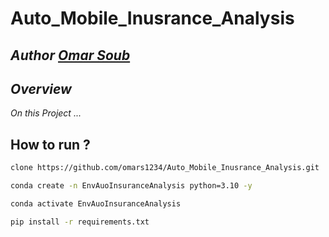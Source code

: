 # Auto_Mobile_Inusrance_Analysis


## *Author  [Omar Soub](https://github.com/omars1234)*

## *Overview*

*On this Project ...*



## How to run ?



```bash
clone https://github.com/omars1234/Auto_Mobile_Inusrance_Analysis.git
```

```bash
conda create -n EnvAuoInsuranceAnalysis python=3.10 -y
```

```bash
conda activate EnvAuoInsuranceAnalysis
```

```bash
pip install -r requirements.txt
```



